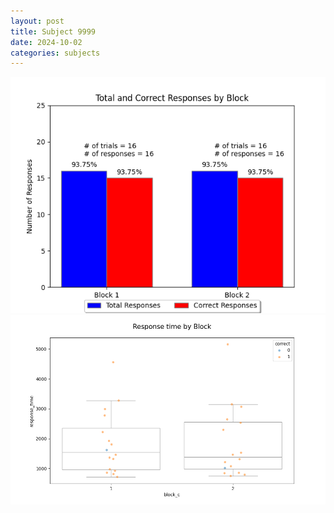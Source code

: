 ```yaml
---
layout: post
title: Subject 9999
date: 2024-10-02
categories: subjects
---
```


![](data/9999/run-1/9999_ATS_responses.png)
![](data/9999/run-1/9999_ATS_rt.png)
